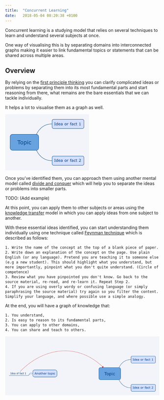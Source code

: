 ```yaml
---
title:  "Concurrent Learning"
date:   2018-05-04 08:20:38 +0100
---
```


Concurrent learning is a studying model that relies on several techniques to learn and understand several subjects at once.

One way of visualising this is by separating domains into interconnected graphs making it easier to link fundamental topics or statements that can be shared across multiple areas.

## Overview

By relying on the [first principle thinking](https://fs.blog/2018/04/first-principles/) you can clarify complicated ideas or problems by separating them into its most fundamental parts and start reasoning from there, what remains are the bare essentials that we can tackle individually.

It helps a lot to visualise them as a graph as well.

![topic1](/assets/img/topic1.png)

Once you’ve identified them, you can approach them using another mental model called [divide and conquer](https://en.wikipedia.org/wiki/Divide_and_conquer_algorithm) which will help you to separate the ideas or problems into smaller parts.

TODO: (Add example)

At this point, you can apply them to other subjects or areas using the [knowledge transfer](https://en.wikipedia.org/wiki/Knowledge_transfer) model in which you can apply ideas from one subject to another.

With these essential ideas identified, you can start understanding them individually using one technique called [Feynman technique](https://curiosity.com/topics/learn-anything-in-four-steps-with-the-feynman-technique-curiosity/) which is described as follows:

    1. Write the name of the concept at the top of a blank piece of paper.
    2. Write down an explanation of the concept on the page. Use plain English (or any language). Pretend you are teaching it to someone else (e.g a new student). This should highlight what you understand, but more importantly, pinpoint what you don't quite understand. (Circle of competence)
    3. Review what you have pinpointed you don't know. Go back to the source material, re-read, and re-learn it. Repeat Step 2.
    4. If you are using overly wordy or confusing language (or simply paraphrasing the source material) try again so you filter the content. Simplify your language, and where possible use a simple analogy.

At the end, you will have a graph of knowledge that:

    1. You understand,
    2. Is easy to reason to its fundamental parts,
    3. You can apply to other domains,
    4. You can share and teach to others.

![topic2](/assets/img/topic2.png)